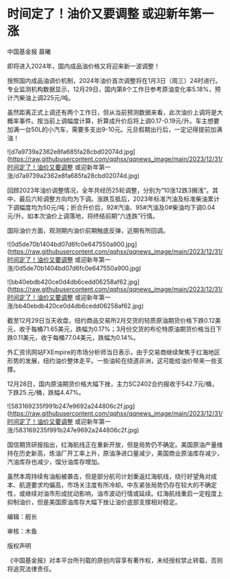 # 时间定了！油价又要调整 或迎新年第一涨

中国基金报 晨曦

即将进入2024年，国内成品油价格又将迎来新一波调整！

按照国内成品油调价机制，2024年油价首次调整将在1月3日（周三）24时进行。专业监测机构数据显示，12月29日，国内第8个工作日参考原油变化率5.18%，预计汽柴油上调225元/吨。

虽然距离正式上调还有两个工作日，但从当前预测数据来看，此次油价上调将是大概率事件。按当前上调幅度计算，折算成升价后将上调0.17-0.19元/升。车主想要加满一台50L的小汽车，需要多支出9-10元。元旦假期出行后，一定记得提前加满油！

![d7a9739a2362e8fa685fa28cbd02074d.jpg](https://raw.githubusercontent.com/qqhsx/qqnews_image/main/2023/12/31/时间定了！油价又要调整 或迎新年第一涨/d7a9739a2362e8fa685fa28cbd02074d.jpg)

回顾2023年油价调整情况，全年共经历25轮调整，分别为“10涨12跌3搁浅”。其中，最后六轮调整方向均为下调。涨跌互抵后，2023年标准汽油及标准柴油累计下调幅度均为50元/吨；折合升价后，92#汽油、95#汽油及0#柴油均下调0.04元/升。如本次油价上调落地，将终结前期“六连跌”行情。

国际油价方面，观测期内油价前期触底反弹，近期有所回调。

![0d5de70b1404bd07d6fc0e647550a900.jpg](https://raw.githubusercontent.com/qqhsx/qqnews_image/main/2023/12/31/时间定了！油价又要调整 或迎新年第一涨/0d5de70b1404bd07d6fc0e647550a900.jpg)

![bb40ebdb420ce0d4db6cedd06258af62.jpg](https://raw.githubusercontent.com/qqhsx/qqnews_image/main/2023/12/31/时间定了！油价又要调整 或迎新年第一涨/bb40ebdb420ce0d4db6cedd06258af62.jpg)

截至12月29日当天收盘，纽约商品交易所2月交货的轻质原油期货价格下跌0.12美元，收于每桶71.65美元，跌幅为0.17%；3月份交货的布伦特原油期货价格当日下跌0.11美元，收于每桶77.04美元，跌幅为0.14%。

外汇资讯网站FXEmpire的市场分析师当日表示，由于交易商继续聚焦于红海地区形势的发展，纽约油价整体走平。一些油轮在绕道非洲，这可能给油价带来一些支撑。

12月28日，国内原油期货价格大幅下挫，主力SC2402合约报收于542.7元/桶，下跌25.元/桶，跌幅4.47%。

![583169235f991b247e9692a244806c2f.jpg](https://raw.githubusercontent.com/qqhsx/qqnews_image/main/2023/12/31/时间定了！油价又要调整 或迎新年第一涨/583169235f991b247e9692a244806c2f.jpg)

国信期货研报指出，红海航线正在重新开放，但是局势仍不确定。美国原油产量维持在历史新高，炼油厂开工率上升，原油净进口量减少，美国商业原油库存减少，汽油库存也减少，馏分油库存增加。

虽然本周持续有油船被袭击，但是部分航司计划重返红海航线，绕行好望角对成本、航道要求均偏高，市场关注度有所冷却。中东紧张局势仍存在较大的不确定性，或继续对油市形成扰动影响，油市波动行情或延续。红海航线重启一定程度上抑制油价，但是美国原油库存大幅下挫让油价底部支撑相对稳定。

编辑：舰长

审核：木鱼

版权声明

《中国基金报》对本平台所刊载的原创内容享有著作权，未经授权禁止转载，否则将追究法律责任。

